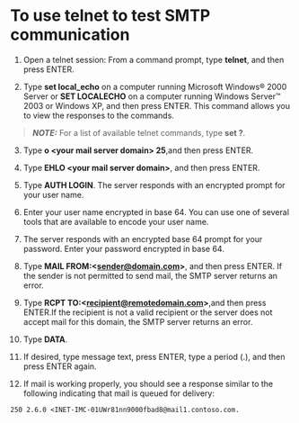 # To use telnet to test SMTP communication

1) Open a telnet session: From a command prompt, type **telnet**, and then press ENTER.

2) Type **set local_echo** on a computer running Microsoft Windows® 2000 Server or **SET LOCALECHO** on a computer running Windows Server™ 2003 or Windows XP, and then press ENTER. This command allows you to view the responses to the commands.

> **_NOTE:_**  For a list of available telnet commands, type **set ?**.

3) Type **o \<your mail server domain\> 25**,and then press ENTER.

4) Type **EHLO \<your mail server domain\>**, and then press ENTER.

5) Type **AUTH LOGIN**. The server responds with an encrypted prompt for your user name.

6) Enter your user name encrypted in base 64. You can use one of several tools that are available to encode your user name.

7) The server responds with an encrypted base 64 prompt for your password. Enter your password encrypted in base 64.

8) Type **MAIL FROM:\<sender@domain.com\>**, and then press ENTER. If the sender is not permitted to send mail, the SMTP server returns an error.

9) Type **RCPT TO:\<recipient@remotedomain.com\>**,and then press ENTER.If the recipient is not a valid recipient or the server does not accept mail for this domain, the SMTP server returns an error.

10) Type **DATA**.

11) If desired, type message text, press ENTER, type a period (.), and then press ENTER again.

12) If mail is working properly, you should see a response similar to the following indicating that mail is queued for delivery:

`250 2.6.0 <INET-IMC-01UWr81nn9000fbad8@mail1.contoso.com.`
